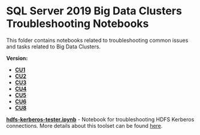 # SQL Server 2019 Big Data Clusters Troubleshooting Notebooks
This folder contains notebooks related to troubleshooting common issues and tasks related to Big Data Clusters.

**Version:**
* **[CU1](https://github.com/microsoft/tigertoolbox/tree/master/Big-Data-Clusters/CU1/Public/content)**
* **[CU2](https://github.com/microsoft/tigertoolbox/tree/master/Big-Data-Clusters/CU2/Public/content)**
* **[CU3](https://github.com/microsoft/tigertoolbox/tree/master/Big-Data-Clusters/CU3/Public/content)**
* **[CU4](https://github.com/microsoft/tigertoolbox/tree/master/Big-Data-Clusters/CU4/Public/content)**
* **[CU5](https://github.com/microsoft/tigertoolbox/tree/master/Big-Data-Clusters/CU5/Public/content)**
* **[CU6](https://github.com/microsoft/tigertoolbox/tree/master/Big-Data-Clusters/CU6/Public/content)**
* **[CU8](https://github.com/microsoft/tigertoolbox/tree/master/Big-Data-Clusters/CU8/Public/content)**


**[hdfs-kerberos-tester.ipynb](https://github.com/microsoft/sql-server-samples/blob/master/samples/manage/hdfs-kerberos-tester/hdfs-kerberos-tester.ipynb)** - Notebook for troubleshooting HDFS Kerberos connections. More details about this toolset can be found [here](https://github.com/microsoft/sql-server-samples/tree/master/samples/manage/hdfs-kerberos-tester).
